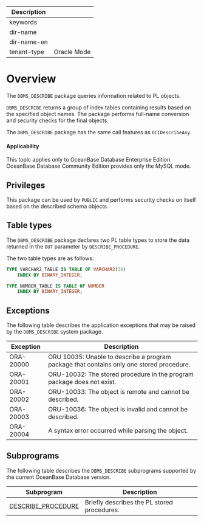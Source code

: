 | Description   |                 |
|---------------|-----------------|
| keywords      |                 |
| dir-name      |                 |
| dir-name-en   |                 |
| tenant-type   | Oracle Mode     |


# Overview

The `DBMS_DESCRIBE` package queries information related to PL objects.

`DBMS_DESCRIBE` returns a group of index tables containing results based on the specified object names. The package performs full-name conversion and security checks for the final objects.

The `DBMS_DESCRIBE` package has the same call features as `OCIDescribeAny`.

  <main id="notice" >
    <h4>Applicability</h4>
    <p>This topic applies only to OceanBase Database Enterprise Edition. OceanBase Database Community Edition provides only the MySQL mode. </p>
  </main>

## Privileges


This package can be used by `PUBLIC` and performs security checks on itself based on the described schema objects.

## Table types


The `DBMS_DESCRIBE` package declares two PL table types to store the data returned in the `OUT` parameter by `DESCRIBE_PROCEDURE`.

The two table types are as follows:

```sql
TYPE VARCHAR2_TABLE IS TABLE OF VARCHAR2(30)
    INDEX BY BINARY_INTEGER;

TYPE NUMBER_TABLE IS TABLE OF NUMBER
    INDEX BY BINARY_INTEGER;
```



## Exceptions


The following table describes the application exceptions that may be raised by the `DBMS_DESCRIBE` system package.


| Exception | Description |
|-----------|------------------------------|
| ORA-20000 | ORU 10035: Unable to describe a program package that contains only one stored procedure.  |
| ORA-20001 | ORU-10032: The stored procedure in the program package does not exist.  |
| ORA-20002 | ORU-10033: The object is remote and cannot be described.  |
| ORA-20003 | ORU-10036: The object is invalid and cannot be described.  |
| ORA-20004 | A syntax error occurred while parsing the object.  |



## Subprograms

The following table describes the `DBMS_DESCRIBE` subprograms supported by the current OceanBase Database version.


| Subprogram | Description |
|-------------------------------------------------------------------|------------------|
| [DESCRIBE_PROCEDURE](../5600.dbms-describe-oracle/200.describe-procedure-oracle.md) | Briefly describes the PL stored procedures.  |


